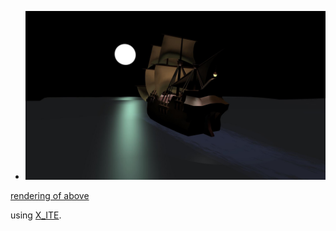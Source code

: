 * [![boat](scene.jpg)](../../advancedViewer.html?model=./2005/ship/scene.x3d "click to browse in 3d")

[rendering of above](https://youtu.be/9w8pyUczLcY)

using [X_ITE](http://create3000.de/x_ite).
